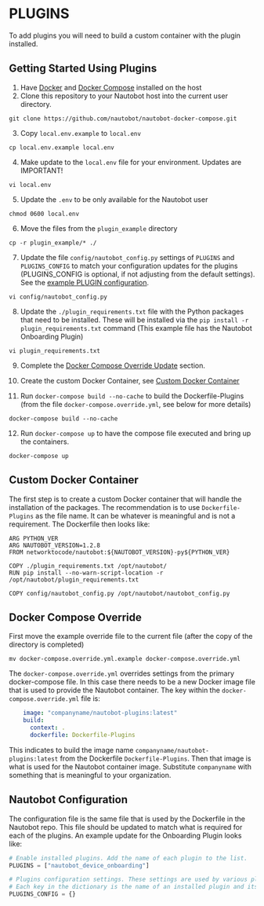 # PLUGINS

To add plugins you will need to build a custom container with the plugin installed.

## Getting Started Using Plugins

1. Have [Docker](https://docs.docker.com/get-docker/) and [Docker Compose](https://docs.docker.com/compose/install/) installed on the host
2. Clone this repository to your Nautobot host into the current user directory.
```
git clone https://github.com/nautobot/nautobot-docker-compose.git
```

3. Copy `local.env.example` to `local.env`
```
cp local.env.example local.env
```

4. Make update to the `local.env` file for your environment. Updates are IMPORTANT!
```
vi local.env
```

5. Update the `.env` to be only available for the Nautobot user
```
chmod 0600 local.env
```

6. Move the files from the `plugin_example` directory
```
cp -r plugin_example/* ./
```

7. Update the file `config/nautobot_config.py` settings of `PLUGINS` and `PLUGINS_CONFIG` to match your configuration updates for the plugins (PLUGINS_CONFIG is optional, if not adjusting from the default settings). See the [example PLUGIN configuration](#nautobot-configuration).
```
vi config/nautobot_config.py
```

8. Update the `./plugin_requirements.txt` file with the Python packages that need to be installed. These will be installed via the `pip install -r plugin_requirements.txt` command (This example file has the Nautobot Onboarding Plugin)
```
vi plugin_requirements.txt
```

9. Complete the [Docker Compose Override Update](#docker-compose-override) section.

10. Create the custom Docker Container, see [Custom Docker Container](#custom-docker-container)
11. Run `docker-compose build --no-cache` to build the Dockerfile-Plugins (from the file `docker-compose.override.yml`, see below for more details)

```
docker-compose build --no-cache
```

12.  Run `docker-compose up` to have the compose file executed and bring up the containers.

```
docker-compose up
```

## Custom Docker Container

The first step is to create a custom Docker container that will handle the installation of the packages. The recommendation is to use `Dockerfile-Plugins` as the file name. It can be whatever is meaningful and is not a requirement. The Dockerfile then looks like:

```docker
ARG PYTHON_VER
ARG NAUTOBOT_VERSION=1.2.8
FROM networktocode/nautobot:${NAUTOBOT_VERSION}-py${PYTHON_VER}

COPY ./plugin_requirements.txt /opt/nautobot/
RUN pip install --no-warn-script-location -r /opt/nautobot/plugin_requirements.txt

COPY config/nautobot_config.py /opt/nautobot/nautobot_config.py
```

## Docker Compose Override

First move the example override file to the current file (after the copy of the directory is completed)

```no-highlight
mv docker-compose.override.yml.example docker-compose.override.yml
```

The `docker-compose.override.yml` overrides settings from the primary docker-compose file. In this case there needs to be a new Docker image file that is used to provide the Nautobot container. The key within the `docker-compose.override.yml` file is:

```yaml
    image: "companyname/nautobot-plugins:latest"
    build:
      context: .
      dockerfile: Dockerfile-Plugins
```

This indicates to build the image name `companyname/nautobot-plugins:latest` from the Dockerfile `Dockerfile-Plugins`. Then that image is what is used for the Nautobot container image. Substitute `companyname` with something that is meaningful to your organization.

## Nautobot Configuration

The configuration file is the same file that is used by the Dockerfile in the Nautobot repo. This file should be updated to match what is required for each of the plugins. An example update for the Onboarding Plugin looks like:

```python
# Enable installed plugins. Add the name of each plugin to the list.
PLUGINS = ["nautobot_device_onboarding"]

# Plugins configuration settings. These settings are used by various plugins that the user may have installed.
# Each key in the dictionary is the name of an installed plugin and its value is a dictionary of settings.
PLUGINS_CONFIG = {}
```
